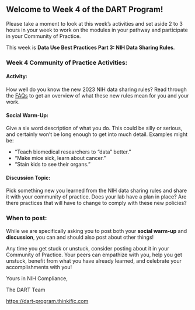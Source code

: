 ## Welcome to Week 4 of the DART Program!

Please take a moment to look at this week’s activities and set aside 2 to 3 hours in your week to work on the modules in your pathway and participate in your Community of Practice. 

This week is **Data Use Best Practices Part 3: NIH Data Sharing Rules**.

### Week 4 Community of Practice Activities:

#### Activity: 
How well do you know the new 2023 NIH data sharing rules? Read through the [FAQs](https://sharing.nih.gov/faqs#/data-management-and-sharing-policy.htm) to get an overview of what these new rules mean for you and your work. 

#### Social Warm-Up: 
Give a six word description of what you do. This could be silly or serious, and certainly won’t be long enough to get into much detail. Examples might be: 
<ul>
    <li> “Teach biomedical researchers to “data” better.” </li>
    <li> “Make mice sick, learn about cancer.” </li>
    <li> “Stain kids to see their organs.” </li>
</ul>

#### Discussion Topic: 
Pick something new you learned from the NIH data sharing rules and share it with your community of practice. Does your lab have a plan in place? Are there practices that will have to change to comply with these new policies?


### **When to post:**

While we are specifically asking you to post both your **social warm-up** and **discussion**, you can and should also post about other things!

Any time you get stuck or unstuck, consider posting about it in your Community of Practice. Your peers can empathize with you, help you get unstuck, benefit from what you have already learned, and celebrate your accomplishments with you!

 Yours in NIH Compliance, 

The DART Team

https://dart-program.thinkific.com
